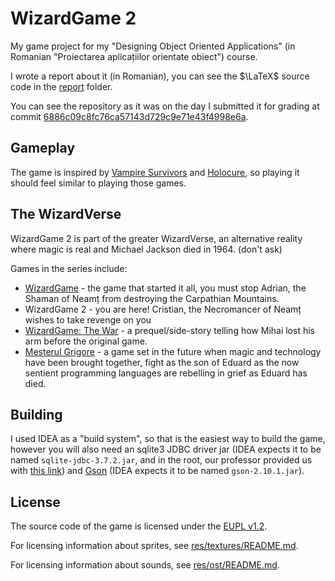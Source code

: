 # WizardGame 2

My game project for my "Designing Object Oriented Applications" (in Romanian "Proiectarea
aplicațiilor orientate obiect") course.

I wrote a report about it (in Romanian), you can see the $\LaTeX$ source code in the
[report](./report/) folder.

You can see the repository as it was on the day I submitted it for grading at commit [6886c09c8fc76ca57143d729c9e71e43f4998e6a](https://github.com/RealKC/WizardGame2/commit/6886c09c8fc76ca57143d729c9e71e43f4998e6a).

## Gameplay

The game is inspired by [Vampire Survivors](https://store.steampowered.com/app/1794680/Vampire_Survivors/)
and [Holocure](https://kay-yu.itch.io/holocure), so playing it should feel similar to playing
those games.

## The WizardVerse

WizardGame 2 is part of the greater WizardVerse, an alternative reality where magic is real and
Michael Jackson died in 1964. (don't ask)

Games in the series include:

- [WizardGame](https://github.com/RealKC/WizardGame) - the game that started it all, you must stop
Adrian, the Shaman of Neamț from destroying the Carpathian Mountains.
- WizardGame 2 - you are here! Cristian, the Necromancer of Neamț wishes to take revenge on you
- [WizardGame: The War](https://github.com/Kime78/WizardGame-The-War) - a prequel/side-story telling
how Mihai lost his arm before the original game.
- [Mesterul Grigore](https://github.com/Eduard975/PAOO_Grigore) - a game set in the future when
magic and technology have been brought together, fight as the son of Eduard as the now sentient
programming languages are rebelling in grief as Eduard has died.

## Building

I used IDEA as a "build system", so that is the easiest way to build the game, however you will
also need an sqlite3 JDBC driver jar (IDEA expects it to be named `sqlite-jdbc-3.7.2.jar`, and in
the root, our professor provided us with [this link](https://jar-download.com/artifacts/org.xerial/sqlite-jdbc/3.8.11.2/source-code))
and [Gson](https://github.com/google/gson) (IDEA expects it to be named `gson-2.10.1.jar`).

## License

The source code of the game is licensed under the [EUPL v1.2](./LICENSE.txt).

For licensing information about sprites, see [res/textures/README.md](./res/textures/README.md).

For licensing information about sounds, see [res/ost/README.md](./res/ost/README.md).
